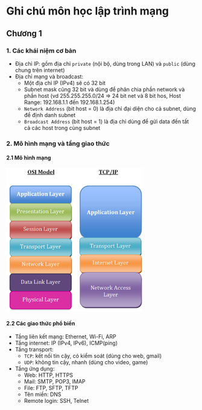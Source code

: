 # Ghi chú môn học lập trình mạng

## Chương 1

### 1. Các khái niệm cơ bản
- Địa chỉ IP: gồm địa chỉ `private` (nội bộ, dùng trong LAN) và `public` (dùng chung trên internet)
- Địa chỉ mạng và broadcast:
  + Một địa chỉ IP (IPv4) sẽ có 32 bit
  + Subnet mask cũng 32 bit và dùng để phân chia phần network và phần host (vd 255.255.255.0/24 => 24 bit net và 8 bit hos, Host Range: 192.168.1.1 đến 192.168.1.254)
  + `Network Address` (bit host = 0) là địa chỉ đại diện cho cả subnet, dùng để định danh subnet
  + `Broadcast Address` (bit host = 1) là địa chỉ dùng để gửi data đến tất cả các host trong cùng subnet

### 2. Mô hình mạng và tầng giao thức
#### 2.1 Mô hình mạng
![ảnh minh họa](LapTrinhMang_image/Mo_hinh_mang.png)

#### 2.2 Các giao thức phổ biến
- Tầng liên kết mạng: Ethernet, Wi-Fi, ARP
- Tầng internet: IP (IPv4, IPv6), ICMP(ping)
- Tầng transport:
  + `TCP`: kết nối tin cậy, có kiểm soát (dùng cho web, gmail)
  + `UDP`: không tin cậy, nhanh (dùng cho video, game)
- Tầng ứng dụng:
  + Web: HTTP, HTTPS
  + Mail: SMTP, POP3, IMAP
  + File: FTP, SFTP, TFTP
  + Tên miền: DNS
  + Remote login: SSH, Telnet


